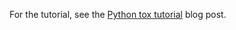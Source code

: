 For the tutorial, see the [Python tox tutorial](https://christophergs.com/python/2020/04/12/python-tox-why-use-it-and-tutorial/) blog post.